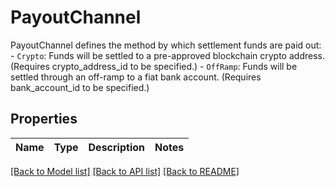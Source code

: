 # PayoutChannel

PayoutChannel defines the method by which settlement funds are paid out: - `Crypto`: Funds will be settled to a pre-approved blockchain crypto address. (Requires crypto_address_id to be specified.) - `OffRamp`: Funds will be settled through an off-ramp to a fiat bank account. (Requires bank_account_id to be specified.) 

## Properties

Name | Type | Description | Notes
------------ | ------------- | ------------- | -------------

[[Back to Model list]](../README.md#documentation-for-models) [[Back to API list]](../README.md#documentation-for-api-endpoints) [[Back to README]](../README.md)


